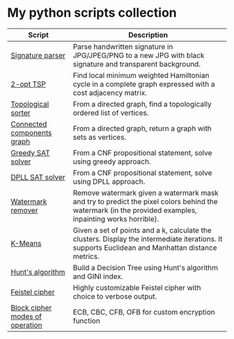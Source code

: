 # My python scripts collection 

| Script | Description |
| -- | -- |
|[Signature parser](create_electronic_sign) | Parse handwritten signature in JPG/JPEG/PNG to a new JPG with black signature and transparent background. |
|[2-opt TSP](2-opt-tsp) | Find local minimum weighted Hamiltonian cycle in a complete graph expressed with a cost adjacency matrix. |
|[Topological sorter](topological_sorter) | From a directed graph, find a topologically ordered list of vertices. | 
|[Connected components graph](scc-graph) | From a directed graph, return a graph with sets as vertices. |
|[Greedy SAT solver](sat_solver) | From a CNF propositional statement, solve using greedy approach. |
|[DPLL SAT solver](sat_solver) | From a CNF propositional statement, solve using DPLL approach. | 
| [Watermark remover](watermark_removal) | Remove watermark given a watermark mask and try to predict the pixel colors behind the watermark (in the provided examples, inpainting works horrible). |
| [K-Means](k-means) | Given a set of points and a k, calculate the clusters. Display the intermediate iterations. It supports Euclidean and Manhattan distance metrics. |
| [Hunt's algorithm](huntsDT) | Build a Decision Tree using Hunt's algorithm and GINI index. | 
| [Feistel cipher](feistel) | Highly customizable Feistel cipher with choice to verbose output. | 
| [Block cipher modes of operation](block_modes_op) | ECB, CBC, CFB, OFB for custom encryption function | 

<!-- TODO: modes of operation, simple DES, DES -->
